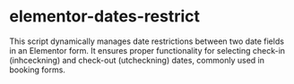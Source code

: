 # elementor-dates-restrict
This script dynamically manages date restrictions between two date fields in an Elementor form. It ensures proper functionality for selecting check-in (inhceckning) and check-out (utcheckning) dates, commonly used in booking forms.
